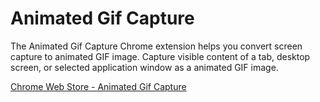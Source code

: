 Animated Gif Capture
==================

The Animated Gif Capture Chrome extension helps you convert screen capture to animated GIF image.
Capture visible content of a tab, desktop screen, or selected  application window as a animated GIF image. 


[Chrome Web Store - Animated Gif Capture](https://chrome.google.com/webstore/detail/animated-gif-capture/aecmckhhfknljgicfkpbinfkpnijehcm?hl=en)
